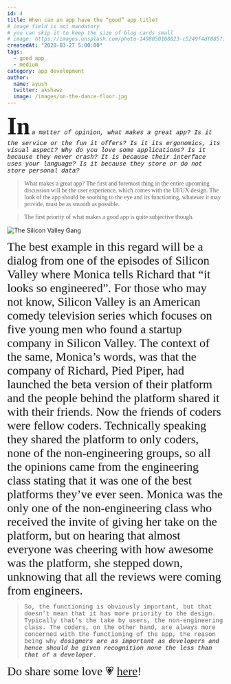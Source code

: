 ```yaml
---
id: 4
title: When can an app have the “good” app title?
# image field is not mandatory
# you can skip it to keep the size of blog cards small
# image: https://images.unsplash.com/photo-1498050108023-c5249f4df085?ixid=MnwxMjA3fDB8MHxwaG90by1wYWdlfHx8fGVufDB8fHx8&ixlib=rb-1.2.1&auto=format&fit=crop&w=3452&q=80
createdAt: "2020-03-27 5:00:00"
tags:
  - good app
  - medium
category: app development
author:
  name: ayush
  twitter: akshawz
  image: /images/on-the-dance-floor.jpg
---
```


<b><span style="font-family:Papyrus; font-size:4em">In</span></b> <span style="font-family:'Courier New', monospace;">*a matter of opinion, what makes a great app? Is it the service or the fun it offers? Is it its ergonomics, its visual aspect? Why do you love some applications? Is it because they never crash? It is because their interface uses your language? Is it because they store or do not store personal data?*</span>

<!--more-->

> <span style="font-family:'metronova';">What makes a great app? The first and foremost thing in the entire upcoming discussion will be the user experience, which comes with the UI/UX design. The look of the app should be soothing to the eye and its functioning, whatever it may provide, must be as smooth as possible.</span>

> <span style="font-family:'metronova';">The first priority of what makes a good app is quite subjective though.</span>

![The Silicon Valley Gang](/images/the-silicon-valley-gang.jpeg)

<span style="font-family:'Brush Script MT', cursive; font-size:2em">The best example in this regard will be a dialog from one of the episodes of Silicon Valley where Monica tells Richard that “it looks so engineered”. For those who may not know, Silicon Valley is an American comedy television series which focuses on five young men who found a startup company in Silicon Valley. The context of the same, Monica’s words, was that the company of Richard, Pied Piper, had launched the beta version of their platform and the people behind the platform shared it with their friends. Now the friends of coders were fellow coders. Technically speaking they shared the platform to only coders, none of the non-engineering groups, so all the opinions came from the engineering class stating that it was one of the best platforms they’ve ever seen. Monica was the only one of the non-engineering class who received the invite of giving her take on the platform, but on hearing that almost everyone was cheering with how awesome was the platform, she stepped down, unknowing that all the reviews were coming from engineers.</span>

> <span style="font-family:'Courier New', monospace;">So, the functioning is obviously important, but that doesn’t mean that it has more priority to the design. Typically that’s the take by users, the non-engineering class. The coders, on the other hand, are always more concerned with the functioning of the app, the reason being why ***designers are as important as developers and hence should be given recognition none the less than that of a developer***.</span>

<span style="font-family:'Brush Script MT', cursive; font-size:2em">Do share some love 💗 [here](https://ayushshawz.medium.com/when-can-an-app-have-the-good-app-title-714a918897df)!</span>